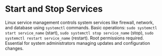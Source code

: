 # Start and Stop Services

Linux service management controls system services like firewall, network, and database using `systemctl` commands. Basic operations: `sudo systemctl start service_name` (start), `sudo systemctl stop service_name` (stop), `sudo systemctl restart service_name` (restart). Root permissions required. Essential for system administrators managing updates and configuration changes.